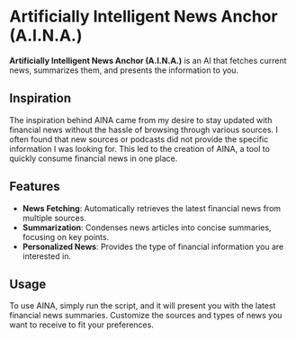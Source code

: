 # Artificially Intelligent News Anchor (A.I.N.A.)

**Artificially Intelligent News Anchor (A.I.N.A.)** is an AI that fetches current news, summarizes them, and presents the information to you. 

## Inspiration
The inspiration behind AINA came from my desire to stay updated with financial news without the hassle of browsing through various sources. I often found that new sources or podcasts did not provide the specific information I was looking for. This led to the creation of AINA, a tool to quickly consume financial news in one place.

## Features
- **News Fetching**: Automatically retrieves the latest financial news from multiple sources.
- **Summarization**: Condenses news articles into concise summaries, focusing on key points.
- **Personalized News**: Provides the type of financial information you are interested in.

## Usage
To use AINA, simply run the script, and it will present you with the latest financial news summaries. Customize the sources and types of news you want to receive to fit your preferences.
